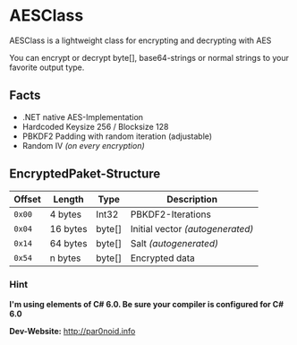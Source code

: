 ﻿# AESClass
AESClass is a lightweight class for encrypting and decrypting with AES

You can encrypt or decrypt byte[], base64-strings or normal strings to your favorite output type. 


## Facts

- .NET native AES-Implementation
- Hardcoded Keysize 256 / Blocksize 128
- PBKDF2 Padding with random iteration (adjustable)
- Random IV *(on every encryption)*


## EncryptedPaket-Structure

| Offset | Length | Type | Description |
| --- | --- | --- | --- |
| `0x00` | 4 bytes | Int32 | PBKDF2-Iterations |
| `0x04` | 16 bytes | byte[] | Initial vector *(autogenerated)* |
| `0x14` | 64 bytes | byte[] | Salt *(autogenerated)* |
| `0x54` | n bytes | byte[] | Encrypted data |


### Hint

**I'm using elements of C# 6.0. Be sure your compiler is configured for C# 6.0**

**Dev-Website:** http://par0noid.info
